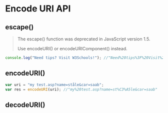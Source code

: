 # Encode URI API

## escape()

> The escape() function was deprecated in JavaScript version 1.5. 
>
> Use encodeURI() or encodeURIComponent() instead.

````js
console.log("Need tips? Visit W3Schools!"); //"Need%20tips%3F%20Visit%20W3Schools%21"
````



## encodeURI()

````js
var uri = "my test.asp?name=ståle&car=saab";
var res = encodeURI(uri); //"my%20test.asp?name=st%C3%A5le&car=saab"
````



## decodeURI()

